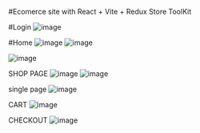 #Ecomerce site with React + Vite + Redux Store ToolKit

#Login
![image](https://github.com/user-attachments/assets/fbf48d9a-e392-4013-805d-3f2f9248d463)


#Home
![image](https://github.com/user-attachments/assets/482f10c1-f21e-4651-9242-7a7de566e99c)
![image](https://github.com/user-attachments/assets/3125e14b-db9f-4e17-a6f8-820d12cb7c30)

![image](https://github.com/user-attachments/assets/7ed9a0bb-e09f-412d-900d-13b9ead48fe2)

SHOP PAGE
![image](https://github.com/user-attachments/assets/3e24e0be-c573-4cdf-88df-dd84f66a598e)
![image](https://github.com/user-attachments/assets/d7d89823-1953-4426-81b3-493f21b8415d)

single page
![image](https://github.com/user-attachments/assets/402f620b-3cd0-46de-80ed-9e9e813e457e)


CART
![image](https://github.com/user-attachments/assets/f8070c03-c70d-4c63-8ef2-d5d47d34232c)

CHECKOUT
![image](https://github.com/user-attachments/assets/da15c87d-69cd-4692-8eeb-fa46fb26158a)


